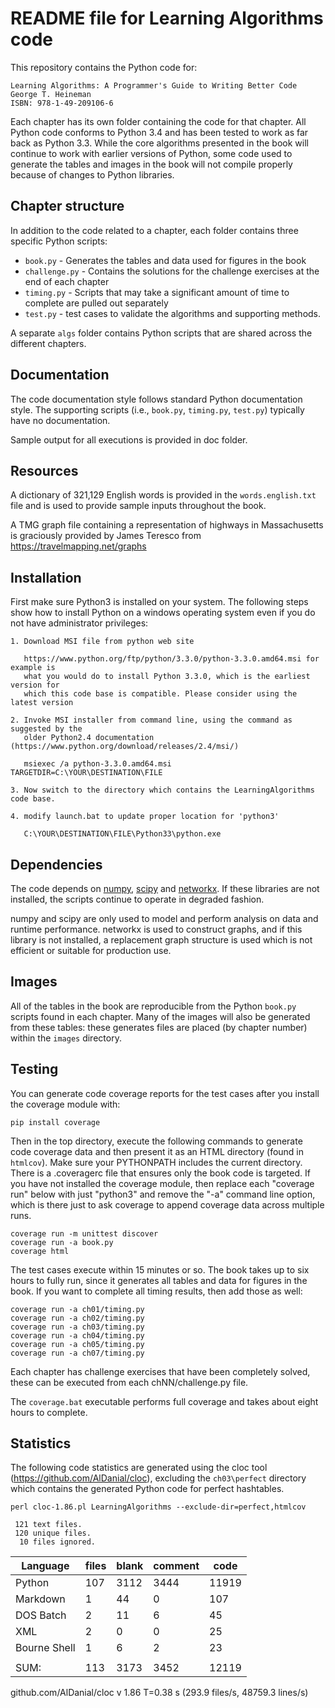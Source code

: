 # README file for Learning Algorithms code

This repository contains the Python code for:

	Learning Algorithms: A Programmer's Guide to Writing Better Code
	George T. Heineman
	ISBN: 978-1-49-209106-6
	
Each chapter has its own folder containing the code for that chapter.
All Python code conforms to Python 3.4 and has been tested to work as far
back as Python 3.3. While the core algorithms presented in the book
will continue to work with earlier versions of Python, some code used
to generate the tables and images in the book will not compile properly
because of changes to Python libraries.

## Chapter structure

In addition to the code related to a chapter, each folder contains three 
specific Python scripts:

* `book.py` - Generates the tables and data used for figures in the book
* `challenge.py` - Contains the solutions for the challenge exercises at
                 the end of each chapter
* `timing.py` - Scripts that may take a significant amount of time to 
              complete are pulled out separately
* `test.py` - test cases to validate the algorithms and supporting methods.

A separate `algs` folder contains Python scripts that are shared across
the different chapters.

## Documentation

The code documentation style follows standard Python documentation style. The
supporting scripts (i.e., `book.py`, `timing.py`, `test.py`) typically have no
documentation.

Sample output for all executions is provided in doc folder.

## Resources

A dictionary of 321,129 English words is provided in the `words.english.txt` 
file and is used to provide sample inputs throughout the book.

A TMG graph file containing a representation of highways in Massachusetts is 
graciously provided by James Teresco from https://travelmapping.net/graphs

## Installation

First make sure Python3 is installed on your system. The following steps
show how to install Python on a windows operating system even if you do
not have administrator privileges:

	1. Download MSI file from python web site
	
	   https://www.python.org/ftp/python/3.3.0/python-3.3.0.amd64.msi for example is
	   what you would do to install Python 3.3.0, which is the earliest version for
	   which this code base is compatible. Please consider using the latest version
	
	2. Invoke MSI installer from command line, using the command as suggested by the
	   older Python2.4 documentation (https://www.python.org/download/releases/2.4/msi/)
	
	   msiexec /a python-3.3.0.amd64.msi TARGETDIR=C:\YOUR\DESTINATION\FILE
	
	3. Now switch to the directory which contains the LearningAlgorithms code base.
	
	4. modify launch.bat to update proper location for 'python3'
	
	   C:\YOUR\DESTINATION\FILE\Python33\python.exe

## Dependencies

The code depends on [numpy](https://numpy.org/), [scipy](https://www.scipy.org/)
and [networkx](https://networkx.org/). If these libraries are not installed, 
the scripts continue to operate in degraded fashion. 

numpy and scipy are only used to model and perform analysis on data 
and runtime performance. networkx is used to construct graphs, and if 
this library is not installed, a replacement graph structure is used which 
is not efficient or suitable for production use.

## Images

All of the tables in the book are reproducible from the Python `book.py` scripts 
found in each chapter. Many of the images will also be generated from
these tables: these generates files are placed (by chapter number) 
within the `images` directory.

## Testing

You can generate code coverage reports for the test cases after you install
the coverage module with:

    pip install coverage

Then in the top directory, execute the following commands to generate code
coverage data and then present it as an HTML directory (found in `htmlcov`).
Make sure your PYTHONPATH includes the current directory.
There is a .coveragerc file that ensures only the book code is targeted.
If you have not installed the coverage module, then replace each 
"coverage run" below with just "python3" and remove the "-a" command 
line option, which is there just to ask coverage to append coverage
data across multiple runs.

    coverage run -m unittest discover
    coverage run -a book.py
    coverage html

The test cases execute within 15 minutes or so. The book takes up to six hours
to fully run, since it generates all tables and data for figures in the book.
If you want to complete all timing results, then add those as well:

    coverage run -a ch01/timing.py
    coverage run -a ch02/timing.py
    coverage run -a ch03/timing.py
    coverage run -a ch04/timing.py
    coverage run -a ch05/timing.py
    coverage run -a ch07/timing.py

Each chapter has challenge exercises that have been completely solved, these
can be executed from each chNN/challenge.py file.

The `coverage.bat` executable performs full coverage and takes about eight
hours to complete. 

## Statistics

The following code statistics are generated using the cloc tool
(https://github.com/AlDanial/cloc), excluding the `ch03\perfect`
directory which contains the generated Python code for perfect
hashtables.

`perl cloc-1.86.pl LearningAlgorithms --exclude-dir=perfect,htmlcov`

     121 text files.
     120 unique files.
      10 files ignored.


| Language      |              files     |     blank   |     comment    |    code |
| ------------- | ---------------------- | ----------- | -------------- | ------- |
| Python        |                107     |     3112    |      3444      |   11919 |
| Markdown      |                  1     |       44    |         0      |     107 |
| DOS Batch     |                  2     |       11    |         6      |      45 |
| XML           |                  2     |        0    |         0      |      25 |
| Bourne Shell  |                  1     |        6    |         2      |      23 |
||
| SUM:          |                113     |     3173    |      3452      |   12119 |

github.com/AlDanial/cloc v 1.86  T=0.38 s (293.9 files/s, 48759.3 lines/s)

